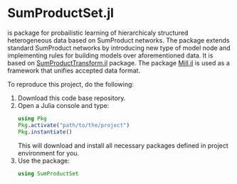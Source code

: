 # SumProductSet.jl

is package for probailistic learning of hierarchicaly structured heterogeneous data based on SumProduct networks. The package extends standard SumProduct networks by introducing new type of model node and implementing rules for building models over aforementioned data. It is based on [SumProductTransform.jl](https://github.com/pevnak/SumProductTransform.jl) package. The package [Mill.jl](https://github.com/CTUAvastLab/Mill.jl) is used as a framework that unifies accepted data format.



To reproduce this project, do the following:

1. Download this code base repository.
2. Open a Julia console and type:
   ```julia
   using Pkg
   Pkg.activate("path/to/the/project")
   Pkg.instantiate()
   ```
   This will download and install all necessary packages defined in project environment for you.
3. Use the package:
   ``` julia
   using SumProductSet
   
   ```
